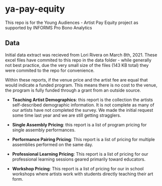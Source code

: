 # ya-pay-equity
This repo is for the Young Audiences - Artist Pay Equity project as supported by INFORMS Pro Bono Analytics

## Data 
Initial data extract was recieved from Lori Rivera on March 8th, 2021. These excel files have commited to this repo in the data folder - while generally not best practice, due the very small size of the files (143 KB total) they were commited to the repo for convenience. 

Within these reports, if the venue price and the artist fee are equal that would indicate a funded program.  This means there is no cost to the venue, the program is fully funded through a grant from an outside source. 

* **Teaching Artist Demographics**: this report is the collection the artists self-described demographic information.  It is not complete as many of our artists have not completed the survey.  We made the initial request some time last year and we are still getting stragglers.

* **Single Assembly Pricing**: this report is a list of program pricing for single assembly performances.

* **Performance Pairing Pricing**: This report is a list of pricing for multiple assemblies performed on the same day.

* **Professional Learning Pricing**: This report is a list of pricing for our professional learning sessions geared primarily toward educators.

* **Workshop Pricing**: This report is a list of pricing for our in school workshops where artists work with students directly teaching their art form.
